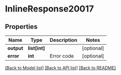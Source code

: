 # InlineResponse20017

## Properties
Name | Type | Description | Notes
------------ | ------------- | ------------- | -------------
**output** | **list[int]** |  | [optional] 
**error** | **int** | Error code | [optional] 

[[Back to Model list]](../README.md#documentation-for-models) [[Back to API list]](../README.md#documentation-for-api-endpoints) [[Back to README]](../README.md)

